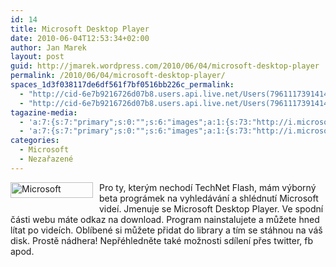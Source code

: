 ```yaml
---
id: 14
title: Microsoft Desktop Player
date: 2010-06-04T12:53:34+02:00
author: Jan Marek
layout: post
guid: http://jmarek.wordpress.com/2010/06/04/microsoft-desktop-player
permalink: /2010/06/04/microsoft-desktop-player/
spaces_1d3f038117de6df561f7bf0516bb226c_permalink:
  - "http://cid-6e7b9216726d07b8.users.api.live.net/Users(7961117391414167480)/Blogs('6E7B9216726D07B8!242')/Entries('6E7B9216726D07B8!347')?authkey=EpZNAU0huAk%24"
  - "http://cid-6e7b9216726d07b8.users.api.live.net/Users(7961117391414167480)/Blogs('6E7B9216726D07B8!242')/Entries('6E7B9216726D07B8!347')?authkey=EpZNAU0huAk%24"
tagazine-media:
  - 'a:7:{s:7:"primary";s:0:"";s:6:"images";a:1:{s:73:"http://i.microsoft.com/global/en/publishingimages/sitebrand/microsoft.gif";a:6:{s:8:"file_url";s:73:"http://i.microsoft.com/global/en/publishingimages/sitebrand/microsoft.gif";s:5:"width";s:3:"132";s:6:"height";s:2:"25";s:4:"type";s:5:"image";s:4:"area";s:4:"3300";s:9:"file_path";s:0:"";}}s:6:"videos";a:0:{}s:11:"image_count";s:1:"1";s:6:"author";s:8:"17238236";s:7:"blog_id";s:8:"16623371";s:9:"mod_stamp";s:19:"2010-06-04 10:56:37";}'
  - 'a:7:{s:7:"primary";s:0:"";s:6:"images";a:1:{s:73:"http://i.microsoft.com/global/en/publishingimages/sitebrand/microsoft.gif";a:6:{s:8:"file_url";s:73:"http://i.microsoft.com/global/en/publishingimages/sitebrand/microsoft.gif";s:5:"width";s:3:"132";s:6:"height";s:2:"25";s:4:"type";s:5:"image";s:4:"area";s:4:"3300";s:9:"file_path";s:0:"";}}s:6:"videos";a:0:{}s:11:"image_count";s:1:"1";s:6:"author";s:8:"17238236";s:7:"blog_id";s:8:"16623371";s:9:"mod_stamp";s:19:"2010-06-04 10:56:37";}'
categories:
  - Microsoft
  - Nezařazené
---
```

<div id="msgcns!6E7B9216726D07B8!347" class="bvMsg">
  <p>
    <img style="border-bottom:0;border-left:0;display:inline;border-top:0;border-right:0;margin:0 10px 10px 0;" border="0" alt="Microsoft" align="left" src="http://i.microsoft.com/global/en/publishingimages/sitebrand/microsoft.gif" width="132" height="25" />Pro ty, kterým nechodí TechNet Flash, mám výborný beta prográmek na vyhledávání a shlédnutí Microsoft videí. Jmenuje se Microsoft Desktop Player. Ve spodní části webu máte odkaz na download. Program nainstalujete a můžete hned lítat po videích. Oblíbené si můžete přidat do library a tím se stáhnou na váš disk. Prostě nádhera! Nepřéhledněte také možnosti sdílení přes twitter, fb apod.
  </p>
</div>